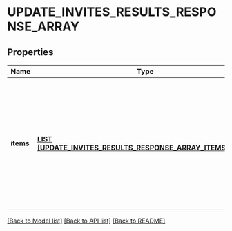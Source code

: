 # UPDATE_INVITES_RESULTS_RESPONSE_ARRAY

## Properties
Name | Type | Description | Notes
------------ | ------------- | ------------- | -------------
**items** | [**LIST [UPDATE_INVITES_RESULTS_RESPONSE_ARRAY_ITEMS_INNER]**](UpdateInvitesResultsResponseArray_items_inner.md) | List of invite/Request action status. If there is an error, an exception object will be returned. If the action was successfully completed, an invite object will be returned. | [optional] [default to null]

[[Back to Model list]](../README.md#documentation-for-models) [[Back to API list]](../README.md#documentation-for-api-endpoints) [[Back to README]](../README.md)


